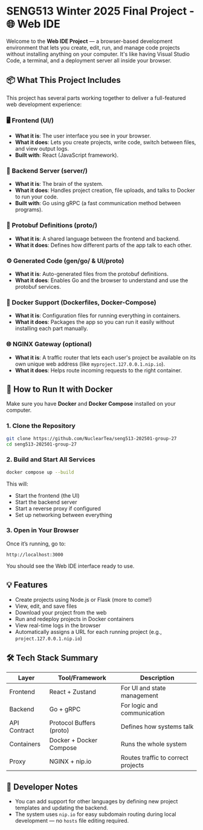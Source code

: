 # SENG513 Winter 2025 Final Project - 🌐 Web IDE

Welcome to the **Web IDE Project** — a browser-based development environment that lets you create, edit, run, and manage code projects without installing anything on your computer. It's like having Visual Studio Code, a terminal, and a deployment server all inside your browser.

## 📦 What This Project Includes

This project has several parts working together to deliver a full-featured web development experience:

### 🖥️ Frontend (UI/)

- **What it is**: The user interface you see in your browser.
- **What it does**: Lets you create projects, write code, switch between files, and view output logs.
- **Built with**: React (JavaScript framework).

### 🧠 Backend Server (server/)

- **What it is**: The brain of the system.
- **What it does**: Handles project creation, file uploads, and talks to Docker to run your code.
- **Built with**: Go using gRPC (a fast communication method between programs).

### 📜 Protobuf Definitions (proto/)

- **What it is**: A shared language between the frontend and backend.
- **What it does**: Defines how different parts of the app talk to each other.

### ⚙️ Generated Code (gen/go/ & UI/proto)

- **What it is**: Auto-generated files from the protobuf definitions.
- **What it does**: Enables Go and the browser to understand and use the protobuf services.

### 🐳 Docker Support (Dockerfiles, Docker-Compose)

- **What it is**: Configuration files for running everything in containers.
- **What it does**: Packages the app so you can run it easily without installing each part manually.

### 🌐 NGINX Gateway (optional)

- **What it is**: A traffic router that lets each user's project be available on its own unique web address (like `myproject.127.0.0.1.nip.io`).
- **What it does**: Helps route incoming requests to the right container.

## 🚀 How to Run It with Docker

Make sure you have **Docker** and **Docker Compose** installed on your computer.

### 1. Clone the Repository

```bash
git clone https://github.com/NuclearTea/seng513-202501-group-27
cd seng513-202501-group-27
```

### 2. Build and Start All Services

```bash
docker compose up --build
```

This will:

- Start the frontend (the UI)
- Start the backend server
- Start a reverse proxy if configured
- Set up networking between everything

### 3. Open in Your Browser

Once it’s running, go to:

```
http://localhost:3000
```

You should see the Web IDE interface ready to use.

## 💡 Features

- Create projects using Node.js or Flask (more to come!)
- View, edit, and save files
- Download your project from the web
- Run and redeploy projects in Docker containers
- View real-time logs in the browser
- Automatically assigns a URL for each running project (e.g., `project.127.0.0.1.nip.io`)

## 🛠️ Tech Stack Summary

| Layer        | Tool/Framework           | Description                        |
| ------------ | ------------------------ | ---------------------------------- |
| Frontend     | React + Zustand          | For UI and state management        |
| Backend      | Go + gRPC                | For logic and communication        |
| API Contract | Protocol Buffers (proto) | Defines how systems talk           |
| Containers   | Docker + Docker Compose  | Runs the whole system              |
| Proxy        | NGINX + nip.io           | Routes traffic to correct projects |

## 🧰 Developer Notes

- You can add support for other languages by defining new project templates and updating the backend.
- The system uses `nip.io` for easy subdomain routing during local development — no `hosts` file editing required.

```

```
